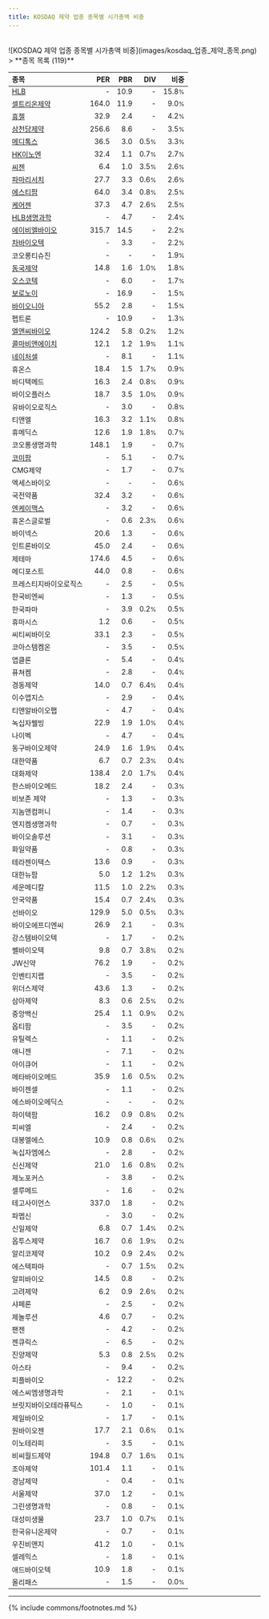 ```yaml
---
title: KOSDAQ 제약 업종 종목별 시가총액 비중
---
```

<br>
![KOSDAQ 제약 업종 종목별 시가총액 비중](images/kosdaq_업종_제약_종목.png)
<br>
> **종목 목록 (119)**<a id="list"></a>

| **종목** | **PER** | **PBR** | **DIV** | **비중** |
| :------- | ------: | ------: | ------: | -------: |
| [HLB](/028300/) | - | 10.9 | - | 15.8<small>%</small> |
| [셀트리온제약](/068760/) | 164.0 | 11.9 | - | 9.0<small>%</small> |
| [휴젤](/145020/) | 32.9 | 2.4 | - | 4.2<small>%</small> |
| [삼천당제약](/000250/) | 256.6 | 8.6 | - | 3.5<small>%</small> |
| [메디톡스](/086900/) | 36.5 | 3.0 | 0.5<small>%</small> | 3.3<small>%</small> |
| [HK이노엔](/195940/) | 32.4 | 1.1 | 0.7<small>%</small> | 2.7<small>%</small> |
| [씨젠](/096530/) | 6.4 | 1.0 | 3.5<small>%</small> | 2.6<small>%</small> |
| [파마리서치](/214450/) | 27.7 | 3.3 | 0.6<small>%</small> | 2.6<small>%</small> |
| [에스티팜](/237690/) | 64.0 | 3.4 | 0.8<small>%</small> | 2.5<small>%</small> |
| [케어젠](/214370/) | 37.3 | 4.7 | 2.6<small>%</small> | 2.5<small>%</small> |
| [HLB생명과학](/067630/) | - | 4.7 | - | 2.4<small>%</small> |
| [에이비엘바이오](/298380/) | 315.7 | 14.5 | - | 2.2<small>%</small> |
| [차바이오텍](/085660/) | - | 3.3 | - | 2.2<small>%</small> |
| 코오롱티슈진 | - | - | - | 1.9<small>%</small> |
| [동국제약](/086450/) | 14.8 | 1.6 | 1.0<small>%</small> | 1.8<small>%</small> |
| [오스코텍](/039200/) | - | 6.0 | - | 1.7<small>%</small> |
| [보로노이](/310210/) | - | 16.9 | - | 1.5<small>%</small> |
| [바이오니아](/064550/) | 55.2 | 2.8 | - | 1.5<small>%</small> |
| 펩트론 | - | 10.9 | - | 1.3<small>%</small> |
| [엘앤씨바이오](/290650/) | 124.2 | 5.8 | 0.2<small>%</small> | 1.2<small>%</small> |
| [콜마비앤에이치](/200130/) | 12.1 | 1.2 | 1.9<small>%</small> | 1.1<small>%</small> |
| [네이처셀](/007390/) | - | 8.1 | - | 1.1<small>%</small> |
| 휴온스 | 18.4 | 1.5 | 1.7<small>%</small> | 0.9<small>%</small> |
| 바디텍메드 | 16.3 | 2.4 | 0.8<small>%</small> | 0.9<small>%</small> |
| 바이오플러스 | 18.7 | 3.5 | 1.0<small>%</small> | 0.9<small>%</small> |
| 유바이오로직스 | - | 3.0 | - | 0.8<small>%</small> |
| 티앤엘 | 16.3 | 3.2 | 1.1<small>%</small> | 0.8<small>%</small> |
| 휴메딕스 | 12.6 | 1.9 | 1.8<small>%</small> | 0.7<small>%</small> |
| 코오롱생명과학 | 148.1 | 1.9 | - | 0.7<small>%</small> |
| [코미팜](/041960/) | - | 5.1 | - | 0.7<small>%</small> |
| CMG제약 | - | 1.7 | - | 0.7<small>%</small> |
| 엑세스바이오 | - | - | - | 0.6<small>%</small> |
| 국전약품 | 32.4 | 3.2 | - | 0.6<small>%</small> |
| [엔케이맥스](/182400/) | - | 3.2 | - | 0.6<small>%</small> |
| 휴온스글로벌 | - | 0.6 | 2.3<small>%</small> | 0.6<small>%</small> |
| 바이넥스 | 20.6 | 1.3 | - | 0.6<small>%</small> |
| 인트론바이오 | 45.0 | 2.4 | - | 0.6<small>%</small> |
| 제테마 | 174.6 | 4.5 | - | 0.6<small>%</small> |
| 메디포스트 | 44.0 | 0.8 | - | 0.6<small>%</small> |
| 프레스티지바이오로직스 | - | 2.5 | - | 0.5<small>%</small> |
| 한국비엔씨 | - | 1.3 | - | 0.5<small>%</small> |
| 한국파마 | - | 3.9 | 0.2<small>%</small> | 0.5<small>%</small> |
| 휴마시스 | 1.2 | 0.6 | - | 0.5<small>%</small> |
| 씨티씨바이오 | 33.1 | 2.3 | - | 0.5<small>%</small> |
| 코아스템켐온 | - | 3.5 | - | 0.5<small>%</small> |
| 앱클론 | - | 5.4 | - | 0.4<small>%</small> |
| 퓨쳐켐 | - | 2.8 | - | 0.4<small>%</small> |
| 경동제약 | 14.0 | 0.7 | 6.4<small>%</small> | 0.4<small>%</small> |
| 이수앱지스 | - | 2.9 | - | 0.4<small>%</small> |
| 티앤알바이오팹 | - | 4.7 | - | 0.4<small>%</small> |
| 녹십자웰빙 | 22.9 | 1.9 | 1.0<small>%</small> | 0.4<small>%</small> |
| 나이벡 | - | 4.7 | - | 0.4<small>%</small> |
| 동구바이오제약 | 24.9 | 1.6 | 1.9<small>%</small> | 0.4<small>%</small> |
| 대한약품 | 6.7 | 0.7 | 2.3<small>%</small> | 0.4<small>%</small> |
| 대화제약 | 138.4 | 2.0 | 1.7<small>%</small> | 0.4<small>%</small> |
| 한스바이오메드 | 18.2 | 2.4 | - | 0.3<small>%</small> |
| 비보존 제약 | - | 1.3 | - | 0.3<small>%</small> |
| 지놈앤컴퍼니 | - | 1.4 | - | 0.3<small>%</small> |
| 엔지켐생명과학 | - | 0.7 | - | 0.3<small>%</small> |
| 바이오솔루션 | - | 3.1 | - | 0.3<small>%</small> |
| 화일약품 | - | 0.8 | - | 0.3<small>%</small> |
| 테라젠이텍스 | 13.6 | 0.9 | - | 0.3<small>%</small> |
| 대한뉴팜 | 5.0 | 1.2 | 1.2<small>%</small> | 0.3<small>%</small> |
| 세운메디칼 | 11.5 | 1.0 | 2.2<small>%</small> | 0.3<small>%</small> |
| 안국약품 | 15.4 | 0.7 | 2.4<small>%</small> | 0.3<small>%</small> |
| 선바이오 | 129.9 | 5.0 | 0.5<small>%</small> | 0.3<small>%</small> |
| 바이오에프디엔씨 | 26.9 | 2.1 | - | 0.3<small>%</small> |
| 강스템바이오텍 | - | 1.7 | - | 0.2<small>%</small> |
| 쎌바이오텍 | 9.8 | 0.7 | 3.8<small>%</small> | 0.2<small>%</small> |
| JW신약 | 76.2 | 1.9 | - | 0.2<small>%</small> |
| 인벤티지랩 | - | 3.5 | - | 0.2<small>%</small> |
| 위더스제약 | 43.6 | 1.3 | - | 0.2<small>%</small> |
| 삼아제약 | 8.3 | 0.6 | 2.5<small>%</small> | 0.2<small>%</small> |
| 중앙백신 | 25.4 | 1.1 | 0.9<small>%</small> | 0.2<small>%</small> |
| 옵티팜 | - | 3.5 | - | 0.2<small>%</small> |
| 유틸렉스 | - | 1.1 | - | 0.2<small>%</small> |
| 애니젠 | - | 7.1 | - | 0.2<small>%</small> |
| 아이큐어 | - | 1.1 | - | 0.2<small>%</small> |
| 메타바이오메드 | 35.9 | 1.6 | 0.5<small>%</small> | 0.2<small>%</small> |
| 바이젠셀 | - | 1.1 | - | 0.2<small>%</small> |
| 에스바이오메딕스 | - | - | - | 0.2<small>%</small> |
| 하이텍팜 | 16.2 | 0.9 | 0.8<small>%</small> | 0.2<small>%</small> |
| 피씨엘 | - | 2.4 | - | 0.2<small>%</small> |
| 대봉엘에스 | 10.9 | 0.8 | 0.6<small>%</small> | 0.2<small>%</small> |
| 녹십자엠에스 | - | 2.8 | - | 0.2<small>%</small> |
| 신신제약 | 21.0 | 1.6 | 0.8<small>%</small> | 0.2<small>%</small> |
| 제노포커스 | - | 3.8 | - | 0.2<small>%</small> |
| 셀루메드 | - | 1.6 | - | 0.2<small>%</small> |
| 테고사이언스 | 337.0 | 1.8 | - | 0.2<small>%</small> |
| 파멥신 | - | 3.0 | - | 0.2<small>%</small> |
| 신일제약 | 6.8 | 0.7 | 1.4<small>%</small> | 0.2<small>%</small> |
| 옵투스제약 | 16.7 | 0.6 | 1.9<small>%</small> | 0.2<small>%</small> |
| 알리코제약 | 10.2 | 0.9 | 2.4<small>%</small> | 0.2<small>%</small> |
| 에스텍파마 | - | 0.7 | 1.5<small>%</small> | 0.2<small>%</small> |
| 알피바이오 | 14.5 | 0.8 | - | 0.2<small>%</small> |
| 고려제약 | 6.2 | 0.9 | 2.6<small>%</small> | 0.2<small>%</small> |
| 샤페론 | - | 2.5 | - | 0.2<small>%</small> |
| 제놀루션 | 4.6 | 0.7 | - | 0.2<small>%</small> |
| 팬젠 | - | 4.2 | - | 0.2<small>%</small> |
| 젠큐릭스 | - | 6.5 | - | 0.2<small>%</small> |
| 진양제약 | 5.3 | 0.8 | 2.5<small>%</small> | 0.2<small>%</small> |
| 아스타 | - | 9.4 | - | 0.2<small>%</small> |
| 피플바이오 | - | 12.2 | - | 0.2<small>%</small> |
| 에스씨엠생명과학 | - | 2.1 | - | 0.1<small>%</small> |
| 브릿지바이오테라퓨틱스 | - | 1.0 | - | 0.1<small>%</small> |
| 제일바이오 | - | 1.7 | - | 0.1<small>%</small> |
| 원바이오젠 | 17.7 | 2.1 | 0.6<small>%</small> | 0.1<small>%</small> |
| 이노테라피 | - | 3.5 | - | 0.1<small>%</small> |
| 비씨월드제약 | 194.8 | 0.7 | 1.6<small>%</small> | 0.1<small>%</small> |
| 조아제약 | 101.4 | 1.1 | - | 0.1<small>%</small> |
| 경남제약 | - | 0.4 | - | 0.1<small>%</small> |
| 서울제약 | 37.0 | 1.2 | - | 0.1<small>%</small> |
| 그린생명과학 | - | 0.8 | - | 0.1<small>%</small> |
| 대성미생물 | 23.7 | 1.0 | 0.7<small>%</small> | 0.1<small>%</small> |
| 한국유니온제약 | - | 0.7 | - | 0.1<small>%</small> |
| 우진비앤지 | 41.2 | 1.0 | - | 0.1<small>%</small> |
| 셀레믹스 | - | 1.8 | - | 0.1<small>%</small> |
| 애드바이오텍 | 10.9 | 1.8 | - | 0.1<small>%</small> |
| 올리패스 | - | 1.5 | - | 0.0<small>%</small> |

---
{% include commons/footnotes.md %}